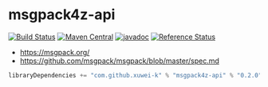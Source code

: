 # msgpack4z-api

[![Build Status](https://secure.travis-ci.org/msgpack4z/msgpack4z-api.png?branch=master)](http://travis-ci.org/msgpack4z/msgpack4z-api)
[![Maven Central](https://maven-badges.herokuapp.com/maven-central/com.github.xuwei-k/msgpack4z-api/badge.svg)](https://maven-badges.herokuapp.com/maven-central/com.github.xuwei-k/msgpack4z-api)
[![javadoc](https://javadoc-badge.appspot.com/com.github.xuwei-k/msgpack4z-api.svg?label=javadoc)](https://javadoc-badge.appspot.com/com.github.xuwei-k/msgpack4z-api?javadocio=true)
[![Reference Status](https://www.versioneye.com/java/com.github.xuwei-k:msgpack4z-api/reference_badge.svg?style=flat)](https://www.versioneye.com/java/com.github.xuwei-k:msgpack4z-api/references)

- <https://msgpack.org/>
- <https://github.com/msgpack/msgpack/blob/master/spec.md>

```scala
libraryDependencies += "com.github.xuwei-k" % "msgpack4z-api" % "0.2.0"
```

